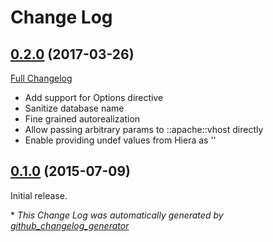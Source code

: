 # Change Log

## [0.2.0](https://github.com/sbitio/puppet-webapp/tree/0.1.0) (2017-03-26)
[Full Changelog](https://github.com/sbitio/puppet-webapp/compare/0.1.0...0.2.0)

- Add support for Options directive
- Sanitize database name
- Fine grained autorealization
- Allow passing arbitrary params to ::apache::vhost directly
- Enable providing undef values from Hiera as ''

## [0.1.0](https://github.com/sbitio/puppet-webapp/tree/0.1.0) (2015-07-09)

Initial release.



\* *This Change Log was automatically generated by [github_changelog_generator](https://github.com/skywinder/Github-Changelog-Generator)*
